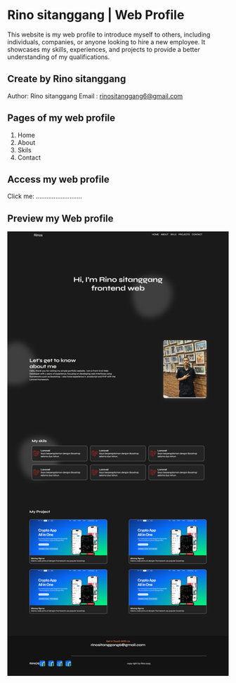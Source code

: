 # Rino sitanggang | Web Profile
This website is my web profile to introduce myself to others, including individuals, companies, or anyone looking to hire a new employee. It showcases my skills, experiences, and projects to provide a better understanding of my qualifications.

## Create by Rino sitanggang
Author: Rino sitanggang
Email : rinositanggang6@gmail.com

## Pages of my web profile
1. Home 
2. About
3. Skils
4. Contact

## Access my web profile
Click me: ..........................

## Preview my Web profile
![Preview web profile](landingPage.png)